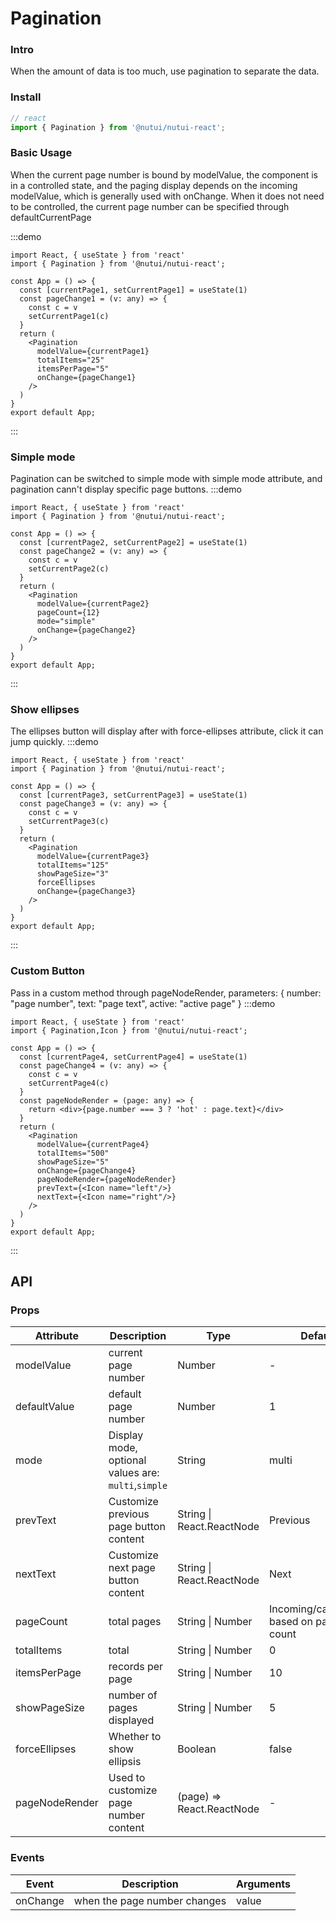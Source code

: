 #  Pagination

### Intro
    
When the amount of data is too much, use pagination to separate the data.
    
### Install
``` javascript
// react
import { Pagination } from '@nutui/nutui-react';

```    

### Basic Usage

When the current page number is bound by modelValue, the component is in a controlled state, and the paging display depends on the incoming modelValue, which is generally used with onChange.
When it does not need to be controlled, the current page number can be specified through defaultCurrentPage

:::demo
``` tsx
import React, { useState } from 'react'
import { Pagination } from '@nutui/nutui-react';

const App = () => {
  const [currentPage1, setCurrentPage1] = useState(1)
  const pageChange1 = (v: any) => {
    const c = v
    setCurrentPage1(c)
  }
  return (
    <Pagination
      modelValue={currentPage1}
      totalItems="25"
      itemsPerPage="5"
      onChange={pageChange1}
    />
  )
}
export default App;
```
:::
### Simple mode
Pagination can be switched to simple mode with simple mode attribute, and pagination cann't display specific page buttons.
:::demo
``` tsx
import React, { useState } from 'react'
import { Pagination } from '@nutui/nutui-react';

const App = () => {
  const [currentPage2, setCurrentPage2] = useState(1)
  const pageChange2 = (v: any) => {
    const c = v
    setCurrentPage2(c)
  }
  return (
    <Pagination
      modelValue={currentPage2} 
      pageCount={12} 
      mode="simple" 
      onChange={pageChange2} 
    />
  )
}
export default App;
```
:::

### Show ellipses 
The ellipses button will display after with force-ellipses attribute, click it can jump quickly.
:::demo
``` tsx
import React, { useState } from 'react'
import { Pagination } from '@nutui/nutui-react';

const App = () => {
  const [currentPage3, setCurrentPage3] = useState(1)
  const pageChange3 = (v: any) => {
    const c = v
    setCurrentPage3(c)
  }
  return (
    <Pagination
      modelValue={currentPage3}
      totalItems="125"
      showPageSize="3"
      forceEllipses
      onChange={pageChange3}
    />
  )
}
export default App;
```
:::
### Custom Button
Pass in a custom method through pageNodeRender, parameters: { number: "page number", text: "page text", active: "active page" }
:::demo
``` tsx
import React, { useState } from 'react'
import { Pagination,Icon } from '@nutui/nutui-react';

const App = () => {
  const [currentPage4, setCurrentPage4] = useState(1)
  const pageChange4 = (v: any) => {
    const c = v
    setCurrentPage4(c)
  }
  const pageNodeRender = (page: any) => {
    return <div>{page.number === 3 ? 'hot' : page.text}</div>
  }
  return (
    <Pagination
      modelValue={currentPage4}
      totalItems="500"
      showPageSize="5"
      onChange={pageChange4}
      pageNodeRender={pageNodeRender} 
      prevText={<Icon name="left"/>} 
      nextText={<Icon name="right"/>}
    />
  )
}
export default App;
```
:::
    
## API
    
### Props
    
| Attribute           | Description                             | Type                      | Default            |
| -------------- | -------------------------------- | ------------------------- | ----------------- |
| modelValue     | current page number                         | Number                    | -                 |
| defaultValue   | default page number                         | Number                    | 1                 |
| mode           | Display mode, optional values are: `multi`,`simple` | String                    | multi             |
| prevText       | Customize previous page button content             | String \| React.ReactNode | Previous            |
| nextText       | Customize next page button content             | String \| React.ReactNode | Next             |
| pageCount      | total pages                           | String \| Number          | Incoming/calculating based on page count |
| totalItems     | total                         | String \| Number          | 0                 |
| itemsPerPage   | records per page                       | String \| Number          | 10                |
| showPageSize   | number of pages displayed                   | String \| Number          | 5                 |
| forceEllipses  | Whether to show ellipsis                   | Boolean                   | false             |
| pageNodeRender | Used to customize page number content             | (page) => React.ReactNode | -                 |
    
### Events
    
| Event | Description           | Arguments |
| -------- | -------------- | -------- |
| onChange |  when the page number changes | value    |
